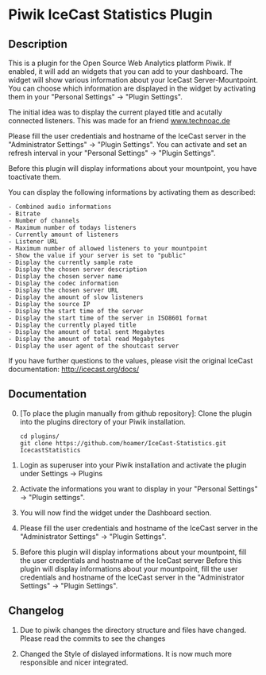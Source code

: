# Piwik IceCast Statistics Plugin

## Description

This is a plugin for the Open Source Web Analytics platform Piwik. If enabled, it will add an widgets that you can add to your dashboard.
The widget will show various information about your IceCast Server-Mountpoint. You can choose which information are displayed in the widget by activating them in your "Personal Settings" -> "Plugin Settings".

The initial idea was to display the current played title and acutally connected listeners. This was made for an friend www.technoac.de

Please fill the user credentials and hostname of the IceCast server in the "Administrator Settings" -> "Plugin Settings".
You can activate and set an refresh interval in your "Personal Settings" -> "Plugin Settings".

Before this plugin will display informations about your mountpoint, you have toactivate them.

You can display the following informations by activating them as described:

	- Combined audio informations
	- Bitrate
	- Number of channels
	- Maximum number of todays listeners
	- Currently amount of listeners
	- Listener URL
	- Maximum number of allowed listeners to your mountpoint
	- Show the value if your server is set to "public"
	- Display the currently sample rate
	- Display the chosen server description
	- Display the chosen server name
	- Display the codec information
	- Display the chosen server URL
	- Display the amount of slow listeners
	- Display the source IP
	- Display the start time of the server
	- Display the start time of the server in ISO8601 format
	- Display the currently played title
	- Display the amount of total sent Megabytes
	- Display the amount of total read Megabytes
	- Display the user agent of the shoutcast server

If you have further questions to the values, please visit the original IceCast documentation: http://icecast.org/docs/


## Documentation

0. [To place the plugin manually from github repository]: 
	Clone the plugin into the plugins directory of your Piwik installation.

	```
	cd plugins/
	git clone https://github.com/hoamer/IceCast-Statistics.git IcecastStatistics
	```

1. Login as superuser into your Piwik installation and activate the plugin under Settings -> Plugins

2. Activate the informations you want to display in your "Personal Settings" -> "Plugin settings".

3. You will now find the widget under the Dashboard section.

4. Please fill the user credentials and hostname of the IceCast server in the "Administrator Settings" -> "Plugin Settings".

5. Before this plugin will display informations about your mountpoint, fill the user credentials and hostname of the IceCast server Before this plugin will display informations about your mountpoint, fill the user credentials and hostname of the IceCast server in the "Administrator Settings" -> "Plugin Settings".


## Changelog

1. Due to piwik changes the directory structure and files have changed. Please read the commits to see the changes

2. Changed the Style of dislayed informations. It is now much more responsible and nicer integrated.